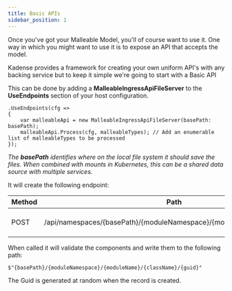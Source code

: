 ```yaml
---
title: Basic APIs
sidebar_position: 1
---
```


Once you've got your Malleable Model, you'll of course want to use it. One way in which you might want to use it is to expose an API that accepts the model.

Kadense provides a framework for creating your own uniform API's with any backing service but to keep it simple we're going to start with a Basic API

This can be done by adding a **MalleableIngressApiFileServer** to the **UseEndpoints** section of your host configuration.

```c-sharp
.UseEndpoints(cfg =>
{
    var malleableApi = new MalleableIngressApiFileServer(basePath: basePath);
    malleableApi.Process(cfg, malleableTypes); // Add an enumerable list of malleableTypes to be processed
});
```
*The ***basePath*** identifies where on the local file system it should save the files. When combined with mounts in Kubernetes, this can be a shared data source with multiple services.*


It will create the following endpoint:

| Method | Path | Description |
| --- | --- | --- |
| POST | /api/namespaces/{basePath}/{moduleNamespace}/{moduleName}/{className} | Creates an instance of the item |

When called it will validate the components and write them to the following path:

```c-sharp
$"{basePath}/{moduleNamespace}/{moduleName}/{className}/{guid}"
```

The Guid is generated at random when the record is created.